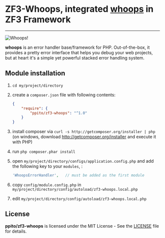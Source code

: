 # ZF3-Whoops, integrated [whoops](https://github.com/filp/whoops) in ZF3 Framework

-----

![Whoops!](http://i.imgur.com/xiZ1tUU.png)

**whoops** is an error handler base/framework for PHP. Out-of-the-box, it provides a pretty
error interface that helps you debug your web projects, but at heart it's a simple yet
powerful stacked error handling system.

## Module installation
  1. `cd my/project/directory`
  2. create a `composer.json` file with following contents:

     ```json
     {
         "require": {
             "ppito/zf3-whoops": "^1.0"
         }
     }
     ```
  3. install composer via `curl -s http://getcomposer.org/installer | php` (on windows, download
     http://getcomposer.org/installer and execute it with PHP)
  4. run `php composer.phar install`
  5. open `my/project/directory/configs/application.config.php` and add the following key to your `modules`, :

     ```php
     'WhoopsErrorHandler',   // must be added as the first module
     ```
  6. copy `config/module.config.php` in `my/project/directory/config/autoload/zf3-whoops.local.php`
  7. edit `my/project/directory/config/autoload/zf3-whoops.local.php`
  
  

## License

**ppito/zf3-whoops** is licensed under the MIT License - See the [LICENSE](LICENSE.md) file for details.

